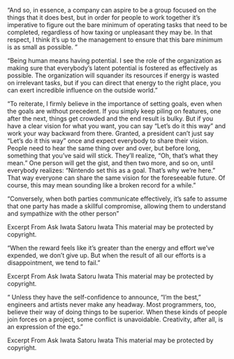 “And so, in essence, a company can aspire to be a group focused on the things that it does best, but in order for people to work together it’s imperative to figure out the bare minimum of operating tasks that need to be completed, regardless of how taxing or unpleasant they may be. In that respect, I think it’s up to the management to ensure that this bare minimum is as small as possible.
			”

“Being human means having potential. I see the role of the organization as making sure that everybody’s latent potential is fostered as effectively as possible. The organization will squander its resources if energy is wasted on irrelevant tasks, but if you can direct that energy to the right place, you can exert incredible influence on the outside world.”

“To reiterate, I firmly believe in the importance of setting goals, even when the goals are without precedent. If you simply keep piling on features, one after the next, things get crowded and the end result is bulky. But if you have a clear vision for what you want, you can say “Let’s do it this way” and work your way backward from there. Granted, a president can’t just say “Let’s do it this way” once and expect everybody to share their vision. People need to hear the same thing over and over, but before long, something that you’ve said will stick. They’ll realize, “Oh, that’s what they mean.” One person will get the gist, and then two more, and so on, until everybody realizes: “Nintendo set this as a goal. That’s why we’re here.” That way everyone can share the same vision for the foreseeable future. Of course, this may mean sounding like a broken record for a while.”

“Conversely, when both parties communicate effectively, it’s safe to assume that one party has made a skillful compromise, allowing them to understand and sympathize with the other person”

Excerpt From
Ask Iwata
Satoru Iwata
This material may be protected by copyright.

“When the reward feels like it’s greater than the energy and effort we’ve expended, we don’t give up. But when the result of all our efforts is a disappointment, we tend to fail.”

Excerpt From
Ask Iwata
Satoru Iwata
This material may be protected by copyright.

“ Unless they have the self-confidence to announce, “I’m the best,” engineers and artists never make any headway. Most programmers, too, believe their way of doing things to be superior. When these kinds of people join forces on a project, some conflict is unavoidable. Creativity, after all, is an expression of the ego.”

Excerpt From
Ask Iwata
Satoru Iwata
This material may be protected by copyright.


